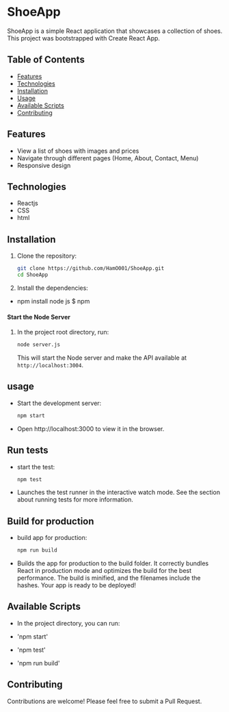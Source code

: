 # ShoeApp

ShoeApp is a simple React application that showcases a collection of shoes. This project was bootstrapped with Create React App.

## Table of Contents

- [Features](#features)
- [Technologies](#technologies)
- [Installation](#installation)
- [Usage](#usage)
- [Available Scripts](#available-scripts)
- [Contributing](#contributing)

## Features

- View a list of shoes with images and prices
- Navigate through different pages (Home, About, Contact, Menu)
- Responsive design

## Technologies

- Reactjs
- CSS
- html

## Installation
1. Clone the repository:

   ```bash
   git clone https://github.com/HamO001/ShoeApp.git
   cd ShoeApp

2. Install the dependencies:

- npm install node js $ npm

#### Start the Node Server

1. In the project root directory, run:
    ```bash
    node server.js
    ```

   This will start the Node server and make the API available at `http://localhost:3004`.


## usage

- Start the development server:
  
    ```bash
   npm start

- Open http://localhost:3000 to view it in the browser. 



## Run tests

- start the test:

    ```bash
   npm test

- Launches the test runner in the interactive watch mode. See the section about running tests for more information.

## Build for production

- build app for production:


    ```bash
   npm run build
   
- Builds the app for production to the build folder. It correctly bundles React in production mode and optimizes the build for the best performance. The build is minified, and the filenames include the hashes. Your app is ready to be deployed!

## Available Scripts
- In the project directory, you can run:

- 'npm start'
- 'npm test'
- 'npm run build'

## Contributing
Contributions are welcome! Please feel free to submit a Pull Request.
